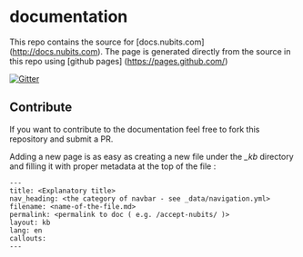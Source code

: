 # documentation

This repo contains the source for [docs.nubits.com] (http://docs.nubits.com). The page is generated directly from the source in this repo using [github pages] (https://pages.github.com/)

[![Gitter](https://badges.gitter.im/Join%20Chat.svg)](https://gitter.im/NuNetwork/documentation?utm_source=badge&utm_medium=badge&utm_campaign=pr-badge&utm_content=badge)

## Contribute 

If you want to contribute to the documentation feel free to fork this repository and submit a PR.

Adding a new page is as easy as creating a new file under the *_kb* directory and filling it with proper metadata at the top of the file :

```
---
title: <Explanatory title>
nav_heading: <the category of navbar - see _data/navigation.yml>
filename: <name-of-the-file.md>
permalink: <permalink to doc ( e.g. /accept-nubits/ )>
layout: kb
lang: en
callouts:
---
```



